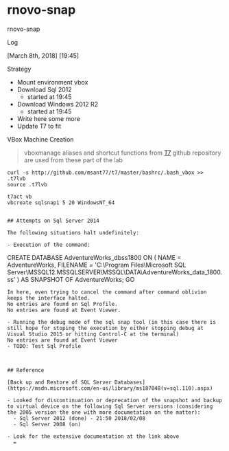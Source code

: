 # rnovo-snap
rnovo-snap

Log

[March 8th, 2018]
[19:45]

Strategy 

* Mount environment vbox 
* Download Sql 2012 
  - started at 19:45
* Download Windows 2012 R2 
  - started at 19:45
* Write here some more 
* Update T7 to fit 


VBox Machine Creation 

> vboxmanage aliases and shortcut functions from [T7](http://github.com/msant77/t7) github repository are used from these part of the lab

```
curl -s http://github.com/msant77/t7/master/bashrc/.bash_vbox >> .t7lvb
source .t7lvb

t7act vb
vbcreate sqlsnap1 5 20 WindowsNT_64


## Attempts on Sql Server 2014

The following situations halt undefinitely: 

- Execution of the command: 
```
CREATE DATABASE AdventureWorks_dbss1800 ON
( NAME = AdventureWorks, FILENAME = 
'C:\Program Files\Microsoft SQL Server\MSSQL12.MSSQLSERVER\MSSQL\DATA\AdventureWorks_data_1800.ss' )
AS SNAPSHOT OF AdventureWorks;
GO
```
In here, even trying to cancel the command after command oblivion keeps the interface halted.
No entries are found on Sql Profile. 
No entries are found at Event Viewer.

- Running the debug mode of the sql snap tool (in this case there is still hope for stoping the execution by either stopping debug at Visual Studio 2015 or hitting Control-C at the terminal)
No entries are found at Event Viewer
- TODO: Test Sql Profile



## Reference

[Back up and Restore of SQL Server Databases](https://msdn.microsoft.com/en-us/library/ms187048(v=sql.110).aspx)

- Looked for discontinuation or deprecation of the snapshot and backup to virtual device on the following Sql Server versions (considering the 2005 version the one with more documetation on the matter): 
  - Sql Server 2012 (done) - 21:50 2018/02/08
  - Sql Server 2008 (on)

- Look for the extensive documentation at the link above
  = 
